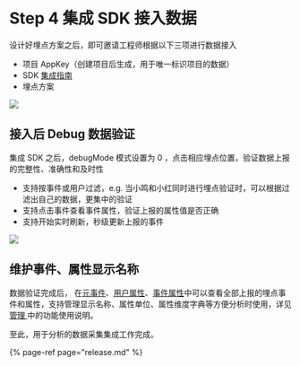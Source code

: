 # Step 4 集成 SDK 接入数据

设计好埋点方案之后，即可邀请工程师根据以下三项进行数据接入

* 项目 AppKey（创建项目后生成，用于唯一标识项目的数据）
* SDK [集成指南](../integration/sdk/)
* 埋点方案

![ ](https://imguserradar.analysys.cn/fangzhou/img/2019/02/201902151449466087.png)

## **接入后 Debug 数据验证**

集成 SDK 之后，debugMode 模式设置为 0 ，点击相应埋点位置，验证数据上报的完整性、准确性和及时性

* 支持按事件或用户过滤，e.g. 当小鸣和小红同时进行埋点验证时，可以根据过滤出自己的数据，更集中的验证
* 支持点击事件查看事件属性，验证上报的属性值是否正确
* 支持开始实时刷新，秒级更新上报的事件

![ ](https://imguserradar.analysys.cn/fangzhou/img/2019/02/201902151546546394.png%20)

## **维护事件、属性显示名称**

数据验证完成后， 在[元事件](../features/project-manegement/meta-events.md)、[用户属性](../features/project-manegement/user-properties.md)、[事件属性](../features/project-manegement/event-properties.md)中可以查看全部上报的埋点事件和属性，支持管理显示名称、属性单位、属性维度字典等方便分析时使用，详见 [管理 ](../features/project-manegement/)中的功能使用说明。

至此，用于分析的数据采集集成工作完成。

{% page-ref page="release.md" %}

